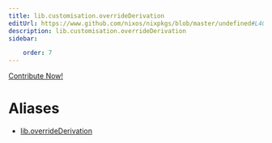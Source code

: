 ```yaml
---
title: lib.customisation.overrideDerivation
editUrl: https://www.github.com/nixos/nixpkgs/blob/master/undefined#L40C24
description: lib.customisation.overrideDerivation
sidebar:

    order: 7
---
```


<a href="https://www.github.com/nixos/nixpkgs/blob/master/undefined#L40C24">Contribute Now!</a>


# Aliases

- [lib.overrideDerivation](/nix-doc-comments/reference/lib/lib-overridederivation)


